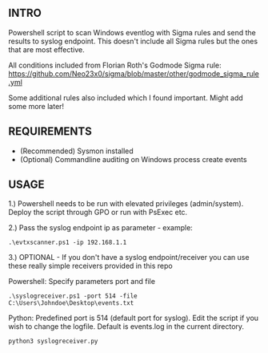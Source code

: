 ## INTRO

Powershell script to scan Windows eventlog with Sigma rules and send the results to syslog endpoint. This doesn't include all Sigma rules but the ones that are most effective.

All conditions included from Florian Roth's Godmode Sigma rule: https://github.com/Neo23x0/sigma/blob/master/other/godmode_sigma_rule.yml

Some additional rules also included which I found important. Might add some more later!

## REQUIREMENTS

- (Recommended) Sysmon installed
- (Optional) Commandline auditing on Windows process create events

## USAGE

1.) Powershell needs to be run with elevated privileges (admin/system). Deploy the script through GPO or run with PsExec etc. 

2.) Pass the syslog endpoint ip as parameter - example: 
```
.\evtxscanner.ps1 -ip 192.168.1.1
```

3.) OPTIONAL - If you don't have a syslog endpoint/receiver you can use these really simple receivers provided in this repo

Powershell: Specify parameters port and file
```
.\syslogreceiver.ps1 -port 514 -file C:\Users\Johndoe\Desktop\events.txt
```
Python: Predefined port is 514 (default port for syslog). Edit the script if you wish to change the logfile. Default is events.log in the current directory. 
```
python3 syslogreceiver.py
```
